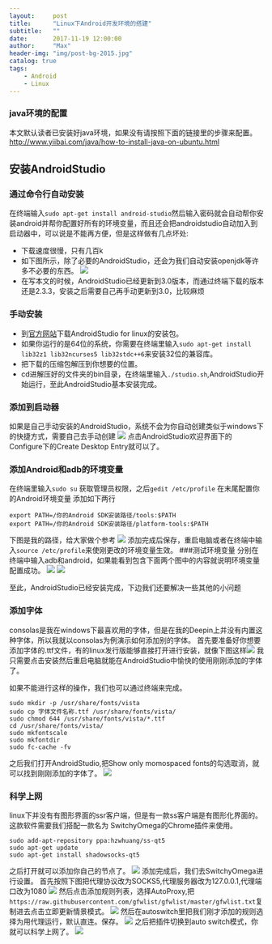 ```yaml
---
layout:     post
title:      "Linux下Android开发环境的搭建"
subtitle:   ""
date:       2017-11-19 12:00:00
author:     "Max"
header-img: "img/post-bg-2015.jpg"
catalog: true
tags:
    - Android
    - Linux
---
```


### java环境的配置
本文默认读者已安装好java环境，如果没有请按照下面的链接里的步骤来配置。
http://www.yiibai.com/java/how-to-install-java-on-ubuntu.html
## 安装AndroidStudio
### 通过命令行自动安装
在终端输入```sudo apt-get install android-studio```然后输入密码就会自动帮你安装android并帮你配置好所有的环境变量，而且还会把androidstudio自动加入到启动器中，可以说是不能再方便，但是这样做有几点坏处:
+ 下载速度很慢，只有几百k 
+ 如下图所示，除了必要的AndroidStudio，还会为我们自动安装openjdk等许多不必要的东西。
![](http://upload-images.jianshu.io/upload_images/6524321-639e97bf084b5d4f.png?imageMogr2/auto-orient/strip%7CimageView2/2/w/1240)
+ 在写本文的时候，AndroidStudio已经更新到3.0版本，而通过终端下载的版本还是2.3.3，安装之后需要自己再手动更新到3.0，比较麻烦
### 手动安装
+ 到[官方网站](https://developer.android.google.cn/studio/index.html)下载AndroidStudio for linux的安装包。
+ 如果你运行的是64位的系统，你需要在终端里输入```sudo apt-get install lib32z1 lib32ncurses5 lib32stdc++6```来安装32位的兼容库。
+ 把下载的压缩包解压到你想要的位置。
+ cd进解压好的文件夹的bin目录，在终端里输入```./studio.sh```,AndroidStudio开始运行，至此AndroidStudio基本安装完成。
### 添加到启动器
如果是自己手动安装的AndroidStudio，系统不会为你自动创建类似于windows下的快捷方式，需要自己去手动创建
![](http://upload-images.jianshu.io/upload_images/6524321-abe15535e587cd85.png?imageMogr2/auto-orient/strip%7CimageView2/2/w/1240)
点击AndroidStudio欢迎界面下的Configure下的Create Desktop Entry就可以了。
### 添加Android和adb的环境变量
在终端里输入```sudo su``` 获取管理员权限，之后```gedit /etc/profile```  在末尾配置你的Android环境变量
添加如下两行
```
export PATH=/你的Android SDK安装路径/tools:$PATH
export PATH=/你的Android SDK安装路径/platform-tools:$PATH
```
下图是我的路径，给大家做个参考
![](http://upload-images.jianshu.io/upload_images/6524321-d80bc227418959a0.png?imageMogr2/auto-orient/strip%7CimageView2/2/w/1240)
添加完成后保存，重启电脑或者在终端中输入```source /etc/profile```来使刚更改的环境变量生效。
###测试环境变量
分别在终端中输入adb和android，如果能看到包含下面两个图中的内容就说明环境变量配置成功。
![](http://upload-images.jianshu.io/upload_images/6524321-2036ab60d916deff.png?imageMogr2/auto-orient/strip%7CimageView2/2/w/1240)
![](http://upload-images.jianshu.io/upload_images/6524321-4bcd2c8375d004e5.png?imageMogr2/auto-orient/strip%7CimageView2/2/w/1240)




至此，AndroidStudio已经安装完成，下边我们还要解决一些其他的小问题
### 添加字体
consolas是我在windows下最喜欢用的字体，但是在我的Deepin上并没有内置这种字体，所以我就以consolas为例演示如何添加别的字体。
首先要准备好你想要添加字体的.ttf文件，有的linux发行版能够直接打开进行安装，就像下图这样![](http://upload-images.jianshu.io/upload_images/6524321-c488115b6b753f5c.png?imageMogr2/auto-orient/strip%7CimageView2/2/w/1240)
我只需要点击安装然后重启电脑就能在AndroidStudio中愉快的使用刚刚添加的字体了。

如果不能进行这样的操作，我们也可以通过终端来完成。
```
sudo mkdir -p /usr/share/fonts/vista
sudo cp 字体文件名称.ttf /usr/share/fonts/vista/
sudo chmod 644 /usr/share/fonts/vista/*.ttf
cd /usr/share/fonts/vista/
sudo mkfontscale
sudo mkfontdir
sudo fc-cache -fv
```
之后我们打开AndroidStudio,把Show only momospaced fonts的勾选取消，就可以找到刚刚添加的字体了。
![](http://upload-images.jianshu.io/upload_images/6524321-d427f9d8d653c7ed.png?imageMogr2/auto-orient/strip%7CimageView2/2/w/1240)
### 科学上网
linux下并没有有图形界面的ssr客户端，但是有一款ss客户端是有图形化界面的。这款软件需要我们搭配一款名为	SwitchyOmega的Chrome插件来使用。
```
sudo add-apt-repository ppa:hzwhuang/ss-qt5
sudo apt-get update
sudo apt-get install shadowsocks-qt5
```
之后打开就可以添加你自己的节点了。
![](http://upload-images.jianshu.io/upload_images/6524321-b8d831f9483ba77d.png?imageMogr2/auto-orient/strip%7CimageView2/2/w/1240)
添加完成后，我们去SwitchyOmega进行设置。
首先按照下图把代理协议改为SOCKS5,代理服务器改为127.0.0.1,代理端口改为1080
![](http://upload-images.jianshu.io/upload_images/6524321-eb4f1f13c7bcfe46.jpg?imageMogr2/auto-orient/strip%7CimageView2/2/w/1240)
然后点击添加规则列表，选择AutoProxy,把```https://raw.githubusercontent.com/gfwlist/gfwlist/master/gfwlist.txt```复制进去点击立即更新情景模式。
![](http://upload-images.jianshu.io/upload_images/6524321-a884c164b9615c20.jpg?imageMogr2/auto-orient/strip%7CimageView2/2/w/1240)
然后在autoswitch里把我们刚才添加的规则选择为用代理运行，默认直连。保存。
![](http://upload-images.jianshu.io/upload_images/6524321-14820b6df853ccfd.jpg?imageMogr2/auto-orient/strip%7CimageView2/2/w/1240)
之后把插件切换到auto switch模式，你就可以科学上网了。
![](http://upload-images.jianshu.io/upload_images/6524321-03ed76305faee909.jpg?imageMogr2/auto-orient/strip%7CimageView2/2/w/1240)











